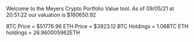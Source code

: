 Welcome to the Meyers Crypto Portfolio Value tool. 
As of 09/05/21 at 20:51:22 our valuation is $160650.92 

BTC Price = $51776.96
 ETH Price = $3923.12
BTC Holdings = 1.06BTC
 ETH holdings = 26.960005962ETH 
